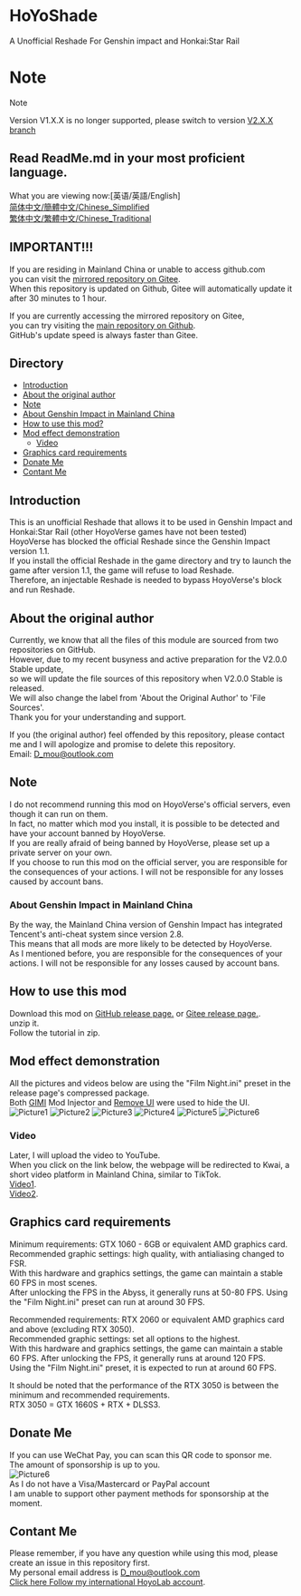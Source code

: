 # HoYoShade

A Unofficial Reshade For Genshin impact and Honkai:Star Rail  

# Note  

> [!NOTE]
> Version V1.X.X is no longer supported, please switch to version [V2.X.X branch](https://github.com/DuolaD/HoYoShade/tree/V2.X.X-Stable)

## Read ReadMe.md in your most proficient language.  
What you are viewing now:[英语/英語/English]  
[简体中文/簡體中文/Chinese_Simplified](README.Chinese_Simplified.md)  
[繁体中文/繁體中文/Chinese_Traditional](README.Chinese_Traditional.md)  

## IMPORTANT!!!  
If you are residing in Mainland China or unable to access github.com  
you can visit the [mirrored repository on Gitee](https://gitee.com/DuolaD/HoYoShade).   
When this repository is updated on Github, Gitee will automatically update it after 30 minutes to 1 hour.   

If you are currently accessing the mirrored repository on Gitee,   
you can try visiting the [main repository on Github]([https://gitee.com/DuolaD/HoYoShade](https://github.com/DuolaD/HoYoShade)).   
GitHub's update speed is always faster than Gitee.

## Directory
- [Introduction](#Introduction)  
- [About the original author](#About-the-original-author)
- [Note](#Note)  
 - [About Genshin Impact in Mainland China](#About-Genshin-Impact-in-Mainland-China)
- [How to use this mod?](#How-to-use-this-mod)  
- [Mod effect demonstration](#Mod-effect-demonstration)
  - [Video](#Video)
- [Graphics card requirements](#Graphics-card-requirements)
- [Donate Me](#Donate-Me)  
- [Contant Me](#Contant-Me)  

## Introduction  
This is an unofficial Reshade that allows it to be used in Genshin Impact and Honkai:Star Rail (other HoyoVerse games have not been tested)  
HoyoVerse has blocked the official Reshade since the Genshin Impact version 1.1.  
If you install the official Reshade in the game directory and try to launch the game after version 1.1, the game will refuse to load Reshade.  
Therefore, an injectable Reshade is needed to bypass HoyoVerse's block and run Reshade.  

## About the original author
Currently, we know that all the files of this module are sourced from two repositories on GitHub.  
However, due to my recent busyness and active preparation for the V2.0.0 Stable update,  
so we will update the file sources of this repository when V2.0.0 Stable is released.  
We will also change the label from 'About the Original Author' to 'File Sources'.  
Thank you for your understanding and support.  
  
If you (the original author) feel offended by this repository, please contact me and I will apologize and promise to delete this repository.  
Email: D_mou@outlook.com

## Note
I do not recommend running this mod on HoyoVerse's official servers, even though it can run on them.  
In fact, no matter which mod you install, it is possible to be detected and have your account banned by HoyoVerse.  
If you are really afraid of being banned by HoyoVerse, please set up a private server on your own.  
If you choose to run this mod on the official server, you are responsible for the consequences of your actions. I will not be responsible for any losses caused by account bans.

### About Genshin Impact in Mainland China  
By the way, the Mainland China version of Genshin Impact has integrated Tencent's anti-cheat system since version 2.8.  
This means that all mods are more likely to be detected by HoyoVerse.  
As I mentioned before, you are responsible for the consequences of your actions. I will not be responsible for any losses caused by account bans.  

## How to use this mod  
Download this mod on [GitHub release page.](https://gitee.com/DuolaD/HoYoShade/releases) or [Gitee release page.](https://github.com/DuolaD/HoYoShade/releases).  
unzip it.  
Follow the tutorial in zip.  

## Mod effect demonstration 
All the pictures and videos below are using the "Film Night.ini" preset in the release page's compressed package.  
Both [GIMI](https://github.com/SilentNightSound/GI-Model-Importer) Mod Injector and [Remove UI](https://github.com/SilentNightSound/GI-Model-Importer) were used to hide the UI.  
![Picture1](1.png)
![Picture2](2.png)
![Picture3](3.png)
![Picture4](4.png)
![Picture5](5.png)
![Picture6](6.png)

### Video  
Later, I will upload the video to YouTube.  
When you click on the link below, the webpage will be redirected to Kwai, a short video platform in Mainland China, similar to TikTok.  
[Video1](https://v.kuaishou.com/WKblMb).  
[Video2](https://v.kuaishou.com/XjxMep).  

## Graphics card requirements  
Minimum requirements: GTX 1060 - 6GB or equivalent AMD graphics card.   
Recommended graphic settings: high quality, with antialiasing changed to FSR.   
With this hardware and graphics settings, the game can maintain a stable 60 FPS in most scenes.  
After unlocking the FPS in the Abyss, it generally runs at 50-80 FPS. Using the "Film Night.ini" preset can run at around 30 FPS.  

Recommended requirements: RTX 2060 or equivalent AMD graphics card and above (excluding RTX 3050).   
Recommended graphic settings: set all options to the highest.   
With this hardware and graphics settings, the game can maintain a stable 60 FPS. After unlocking the FPS, it generally runs at around 120 FPS.  
Using the "Film Night.ini" preset, it is expected to run at around 60 FPS.  

It should be noted that the performance of the RTX 3050 is between the minimum and recommended requirements.  
RTX 3050 = GTX 1660S + RTX + DLSS3.   

## Donate Me
If you can use WeChat Pay, you can scan this QR code to sponsor me.  
The amount of sponsorship is up to you.  
![Picture6](WechatDonateCode.JPG)  
As I do not have a Visa/Mastercard or PayPal account  
I am unable to support other payment methods for sponsorship at the moment.

## Contant Me  
Please remember, if you have any question while using this mod, please create an issue in this repository first.  
My personal email address is D_mou@outlook.com  
[Click here Follow my international HoyoLab account](https://www.hoyolab.com/accountCenter/postList?id=192633110). 
